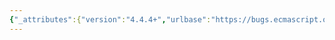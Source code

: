 ```yaml
---
{"_attributes":{"version":"4.4.4+","urlbase":"https://bugs.ecmascript.org/","maintainer":"dherman@mozilla.com"},"bug":{"bug_id":4239,"creation_ts":"2015-03-27 08:33:00 -0700","short_desc":"IteratorComplete: access own property?","delta_ts":"2015-04-01 10:53:25 -0700","product":"Draft for 6th Edition","component":"technical issue","version":"Rev 35: March 4, 2015 Release Candidate 2","rep_platform":"All","op_sys":"All","bug_status":"RESOLVED","resolution":"WONTFIX","priority":"Normal","bug_severity":"enhancement","everconfirmed":true,"reporter":{"uid":"axel","name":"Axel Rauschmayer"},"assigned_to":{"uid":"allen","name":"Allen Wirfs-Brock"},"long_desc":[{"commentid":13956,"comment_count":0,"who":{"uid":"axel","name":"Axel Rauschmayer"},"bug_when":"2015-03-27 08:33:41 -0700","thetext":"7.4.3 IteratorComplete ( iterResult )\n\nThis operation retrieves `done` via [[Get]]. Wouldn’t it be safer to restrict access to own properties? Otherwise, `Object.prototype.done = true` will break some code.\n\nIt may also make sense to document whether `done` is optional. Currently, nothing bad happens if you omit it (instead of specifying it as `false`). Should an exception be thrown, instead?"},{"commentid":13990,"comment_count":1,"who":{"uid":"allen","name":"Allen Wirfs-Brock"},"bug_when":"2015-04-01 10:45:02 -0700","thetext":"In general that's how all [[Get]] access work. Pointless to try to address it in just this one case.\n\n25.1.1.3 explicitly states that 'done' need not be explicitly present."},{"commentid":13992,"comment_count":2,"who":{"uid":"axel","name":"Axel Rauschmayer"},"bug_when":"2015-04-01 10:53:25 -0700","thetext":"Right. Claude Pache recently – convincingly – argued [1] that using [[Get]] has advantages, too.\n\n\n[1] https://gist.github.com/rauschma/73e5f86a595b7709f39e#comment-1422556"}]}}
---
```

